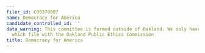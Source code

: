 ```yaml
---
filer_id: C00370007
name: Democracy for America
candidate_controlled_id: ''
data_warning: This committee is formed outside of Oakland. We only have data on committees
  which file with the Oakland Public Ethics Commission
title: Democracy for America
---
```

